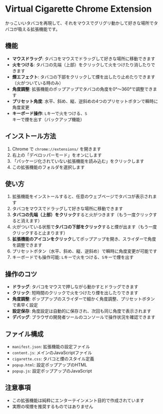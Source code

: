 # Virtual Cigarette Chrome Extension

かっこいいタバコを再現して、それをマウスでグリグリ動かして好きな場所でタバコが吸える拡張機能です。

## 機能

- **マウスドラッグ**: タバコをマウスでドラッグして好きな場所に移動できます
- **火をつける**: タバコの先端（上部）をクリックして火をつけたり消したりできます
- **煙エフェクト**: タバコの下部をクリックして煙を出したり止めたりできます（火がついている時のみ）
- **角度調整**: 拡張機能のポップアップでタバコの角度を0°〜360°で調整できます
- **プリセット角度**: 水平、斜め、縦、逆斜めの4つのプリセットボタンで瞬時に角度変更
- **キーボード操作**: `L`キーで火をつける、`S`キーで煙を出す（バックアップ機能）

## インストール方法

1. Chrome で `chrome://extensions/` を開きます
2. 右上の「デベロッパーモード」をオンにします
3. 「パッケージ化されていない拡張機能を読み込む」をクリックします
4. この拡張機能のフォルダを選択します

## 使い方

1. 拡張機能をインストールすると、任意のウェブページでタバコが表示されます
2. タバコをマウスでドラッグして好きな場所に移動できます
3. **タバコの先端（上部）をクリック**すると火がつきます（もう一度クリックすると消えます）
4. 火がついている状態で**タバコの下部をクリック**すると煙が出ます（もう一度クリックすると止まります）
5. **拡張機能のアイコンをクリック**してポップアップを開き、スライダーで角度を調整できます
6. プリセットボタン（水平、斜め、縦、逆斜め）で瞬時に角度変更が可能です
7. キーボードでも操作可能: `L`キーで火をつける、`S`キーで煙を出す

## 操作のコツ

- **ドラッグ**: タバコをマウスで押しながら動かすとドラッグできます
- **クリック**: 短時間のクリックで火をつけたり煙を出したりできます
- **角度調整**: ポップアップのスライダーで細かく角度調整、プリセットボタンで素早く設定
- **設定保存**: 角度設定は自動的に保存され、次回も同じ角度で表示されます
- **デバッグ**: ブラウザの開発者ツールのコンソールで操作状況を確認できます

## ファイル構成

- `manifest.json`: 拡張機能の設定ファイル
- `content.js`: メインのJavaScriptファイル
- `cigarette.css`: タバコと煙のスタイル定義
- `popup.html`: 設定ポップアップのHTML
- `popup.js`: 設定ポップアップのJavaScript

## 注意事項

- この拡張機能は純粋にエンターテインメント目的で作成されています
- 実際の喫煙を推奨するものではありません